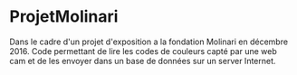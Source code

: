 # ProjetMolinari
Dans le cadre d'un projet d'exposition a la fondation Molinari en décembre 2016.
Code permettant de lire les codes de couleurs capté par une web cam et de les envoyer 
dans un base de données sur un server Internet.
